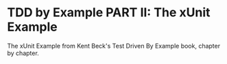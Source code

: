 TDD by Example PART II: The xUnit Example
========================================

The xUnit Example from Kent Beck's Test Driven By Example book, chapter by chapter.
